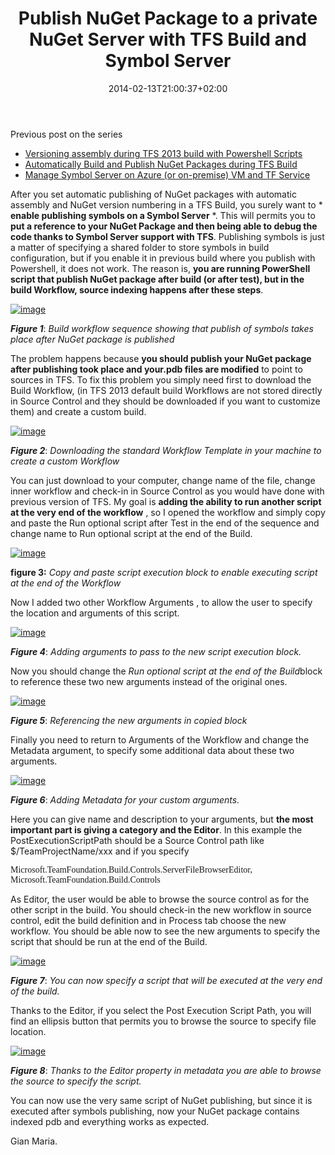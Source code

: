 ﻿---
title: "Publish NuGet Package to a private NuGet Server with TFS Build and Symbol Server"
description: ""
date: 2014-02-13T21:00:37+02:00
draft: false
tags: [Continuous Deployment,nuget,TfsBuild]
categories: [Tfs]
---
Previous post on the series

- [Versioning assembly during TFS 2013 build with Powershell Scripts](http://www.codewrecks.com/blog/index.php/2014/01/11/customize-tfs-2013-build-with-powershell-scripts/)
- [Automatically Build and Publish NuGet Packages during TFS Build](http://www.codewrecks.com/blog/index.php/2014/02/01/automatically-build-and-publish-nuget-packages-during-tfs-build/)
- [Manage Symbol Server on Azure (or on-premise) VM and TF Service](http://www.codewrecks.com/blog/index.php/2013/07/04/manage-symbol-server-on-azure-or-on-premise-vm-and-tf-service/)

After you set automatic publishing of NuGet packages with automatic assembly and NuGet version numbering in a TFS Build, you surely want to * **enable publishing symbols on a Symbol Server** *. This will permits you to  **put a reference to your NuGet Package and then being able to debug the code thanks to Symbol Server support with TFS**. Publishing symbols is just a matter of specifying a shared folder to store symbols in build configuration, but if you enable it in previous build where you publish with Powershell, it does not work. The reason is,  **you are running PowerShell script that publish NuGet package after build (or after test), but in the build Workflow, source indexing happens after these steps**.

[![image](https://www.codewrecks.com/blog/wp-content/uploads/2014/02/image_thumb11.png "image")](https://www.codewrecks.com/blog/wp-content/uploads/2014/02/image11.png)

 ***Figure 1***: *Build workflow sequence showing that publish of symbols takes place after NuGet package is published*

The problem happens because  **you should publish your NuGet package after publishing took place and your.pdb files are modified** to point to sources in TFS. To fix this problem you simply need first to download the Build Workflow, (in TFS 2013 default build Workflows are not stored directly in Source Control and they should be downloaded if you want to customize them) and create a custom build.

[![image](https://www.codewrecks.com/blog/wp-content/uploads/2014/02/image_thumb12.png "image")](https://www.codewrecks.com/blog/wp-content/uploads/2014/02/image12.png)

 ***Figure 2***: *Downloading the standard Workflow Template in your machine to create a custom Workflow*

You can just download to your computer, change name of the file, change inner workflow and check-in in Source Control as you would have done with previous version of TFS. My goal is  **adding the ability to run another script at the very end of the workflow** , so I opened the workflow and simply copy and paste the Run optional script after Test in the end of the sequence and change name to Run optional script at the end of the Build.

[![image](https://www.codewrecks.com/blog/wp-content/uploads/2014/02/image_thumb13.png "image")](https://www.codewrecks.com/blog/wp-content/uploads/2014/02/image13.png)

 **figure 3:** *Copy and paste script execution block to enable executing script at the end of the Workflow*

Now I added two other Workflow Arguments , to allow the user to specify the location and arguments of this script.

[![image](https://www.codewrecks.com/blog/wp-content/uploads/2014/02/image_thumb14.png "image")](https://www.codewrecks.com/blog/wp-content/uploads/2014/02/image14.png)

 ***Figure 4***: *Adding arguments to pass to the new script execution block.*

Now you should change the *Run optional script at the end of the Build*block to reference these two new arguments instead of the original ones.

[![image](https://www.codewrecks.com/blog/wp-content/uploads/2014/02/image_thumb15.png "image")](https://www.codewrecks.com/blog/wp-content/uploads/2014/02/image15.png)

 ***Figure 5***: *Referencing the new arguments in copied block*

Finally you need to return to Arguments of the Workflow and change the Metadata argument, to specify some additional data about these two arguments.

[![image](https://www.codewrecks.com/blog/wp-content/uploads/2014/02/image_thumb16.png "image")](https://www.codewrecks.com/blog/wp-content/uploads/2014/02/image16.png)

 ***Figure 6***: *Adding Metadata for your custom arguments.*

Here you can give name and description to your arguments, but  **the most important part is giving a category and the Editor**. In this example the PostExecutionScriptPath should be a Source Control path like $/TeamProjectName/xxx and if you specify

<font face="Consolas">Microsoft.TeamFoundation.Build.Controls.ServerFileBrowserEditor, Microsoft.TeamFoundation.Build.Controls</font>

As Editor, the user would be able to browse the source control as for the other script in the build. You should check-in the new workflow in source control, edit the build definition and in Process tab choose the new workflow. You should be able now to see the new arguments to specify the script that should be run at the end of the Build.

[![image](https://www.codewrecks.com/blog/wp-content/uploads/2014/02/image_thumb17.png "image")](https://www.codewrecks.com/blog/wp-content/uploads/2014/02/image17.png)

 ***Figure 7***: *You can now specify a script that will be executed at the very end of the build.*

Thanks to the Editor, if you select the Post Execution Script Path, you will find an ellipsis button that permits you to browse the source to specify file location.

[![image](https://www.codewrecks.com/blog/wp-content/uploads/2014/02/image_thumb18.png "image")](https://www.codewrecks.com/blog/wp-content/uploads/2014/02/image18.png)

 ***Figure 8***: *Thanks to the Editor property in metadata you are able to browse the source to specify the script.*

You can now use the very same script of NuGet publishing, but since it is executed after symbols publishing, now your NuGet package contains indexed pdb and everything works as expected.

Gian Maria.
